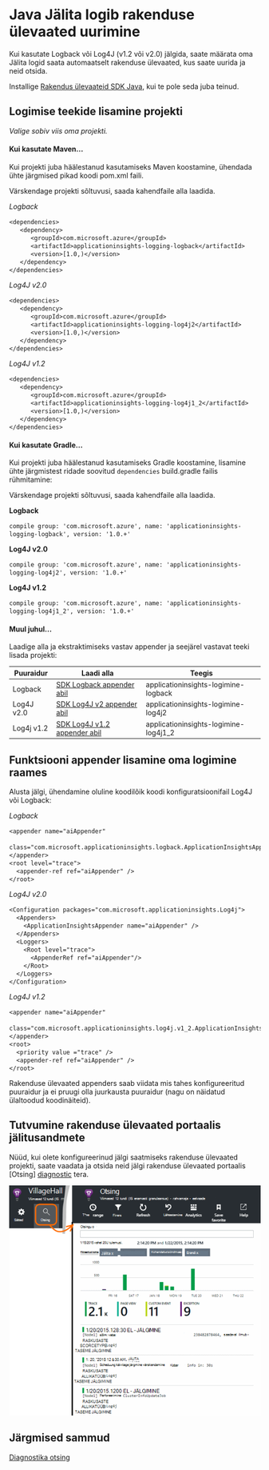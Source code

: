 <properties 
    pageTitle="Java Jälita logib rakenduse ülevaated uurimine" 
    description="Klõpsake rakenduse ülevaated otsingu Log4J või Logback jälgi" 
    services="application-insights" 
    documentationCenter="java"
    authors="alancameronwills" 
    manager="douge"/>

<tags 
    ms.service="application-insights" 
    ms.workload="tbd" 
    ms.tgt_pltfrm="ibiza" 
    ms.devlang="na" 
    ms.topic="article" 
    ms.date="07/12/2016" 
    ms.author="awills"/>

# <a name="explore-java-trace-logs-in-application-insights"></a>Java Jälita logib rakenduse ülevaated uurimine

Kui kasutate Logback või Log4J (v1.2 või v2.0) jälgida, saate määrata oma Jälita logid saata automaatselt rakenduse ülevaated, kus saate uurida ja neid otsida.

Installige [Rakendus ülevaateid SDK Java][java], kui te pole seda juba teinud.


## <a name="add-logging-libraries-to-your-project"></a>Logimise teekide lisamine projekti

*Valige sobiv viis oma projekti.*

#### <a name="if-youre-using-maven"></a>Kui kasutate Maven...

Kui projekti juba häälestanud kasutamiseks Maven koostamine, ühendada ühte järgmised pikad koodi pom.xml faili.

Värskendage projekti sõltuvusi, saada kahendfaile alla laadida.

*Logback*

    <dependencies>
       <dependency>
          <groupId>com.microsoft.azure</groupId>
          <artifactId>applicationinsights-logging-logback</artifactId>
          <version>[1.0,)</version>
       </dependency>
    </dependencies>

*Log4J v2.0*

    <dependencies>
       <dependency>
          <groupId>com.microsoft.azure</groupId>
          <artifactId>applicationinsights-logging-log4j2</artifactId>
          <version>[1.0,)</version>
       </dependency>
    </dependencies>

*Log4J v1.2*

    <dependencies>
       <dependency>
          <groupId>com.microsoft.azure</groupId>
          <artifactId>applicationinsights-logging-log4j1_2</artifactId>
          <version>[1.0,)</version>
       </dependency>
    </dependencies>

#### <a name="if-youre-using-gradle"></a>Kui kasutate Gradle...

Kui projekti juba häälestanud kasutamiseks Gradle koostamine, lisamine ühte järgmistest ridade soovitud `dependencies` build.gradle failis rühmitamine:

Värskendage projekti sõltuvusi, saada kahendfaile alla laadida.

**Logback**

    compile group: 'com.microsoft.azure', name: 'applicationinsights-logging-logback', version: '1.0.+'

**Log4J v2.0**

    compile group: 'com.microsoft.azure', name: 'applicationinsights-logging-log4j2', version: '1.0.+'

**Log4J v1.2**

    compile group: 'com.microsoft.azure', name: 'applicationinsights-logging-log4j1_2', version: '1.0.+'

#### <a name="otherwise-"></a>Muul juhul...

Laadige alla ja ekstraktimiseks vastav appender ja seejärel vastavat teeki lisada projekti:


Puuraidur | Laadi alla | Teegis
----|----|----
Logback|[SDK Logback appender abil](https://aka.ms/xt62a4)|applicationinsights-logimine-logback
Log4J v2.0|[SDK Log4J v2 appender abil](https://aka.ms/qypznq)|applicationinsights-logimine-log4j2 
Log4j v1.2|[SDK Log4J v1.2 appender abil](https://aka.ms/ky9cbo)|applicationinsights-logimine-log4j1_2 



## <a name="add-the-appender-to-your-logging-framework"></a>Funktsiooni appender lisamine oma logimine raames

Alusta jälgi, ühendamine oluline koodilõik koodi konfiguratsioonifail Log4J või Logback: 

*Logback*

    <appender name="aiAppender" 
      class="com.microsoft.applicationinsights.logback.ApplicationInsightsAppender">
    </appender>
    <root level="trace">
      <appender-ref ref="aiAppender" />
    </root>


*Log4J v2.0*


    <Configuration packages="com.microsoft.applicationinsights.Log4j">
      <Appenders>
        <ApplicationInsightsAppender name="aiAppender" />
      </Appenders>
      <Loggers>
        <Root level="trace">
          <AppenderRef ref="aiAppender"/>
        </Root>
      </Loggers>
    </Configuration>


*Log4J v1.2*

    <appender name="aiAppender" 
         class="com.microsoft.applicationinsights.log4j.v1_2.ApplicationInsightsAppender">
    </appender>
    <root>
      <priority value ="trace" />
      <appender-ref ref="aiAppender" />
    </root>

Rakenduse ülevaated appenders saab viidata mis tahes konfigureeritud puuraidur ja ei pruugi olla juurkausta puuraidur (nagu on näidatud ülaltoodud koodinäiteid).

## <a name="explore-your-traces-in-the-application-insights-portal"></a>Tutvumine rakenduse ülevaated portaalis jälitusandmete

Nüüd, kui olete konfigureerinud jälgi saatmiseks rakenduse ülevaated projekti, saate vaadata ja otsida neid jälgi rakenduse ülevaated portaalis [Otsing] [ diagnostic] tera.

![Avage rakenduse ülevaated portaalis otsing](./media/app-insights-java-trace-logs/10-diagnostics.png)

## <a name="next-steps"></a>Järgmised sammud

[Diagnostika otsing][diagnostic]

<!--Link references-->

[diagnostic]: app-insights-diagnostic-search.md
[java]: app-insights-java-get-started.md

 
